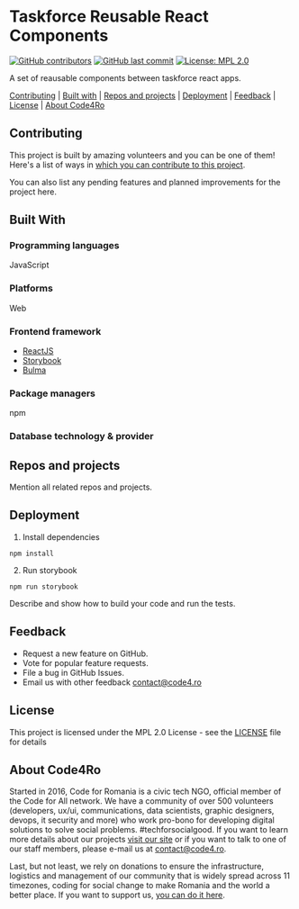 # Taskforce Reusable React Components

[![GitHub contributors](https://img.shields.io/github/contributors/code4romania/taskforce-fe-components.svg?style=for-the-badge)](https://github.com/code4romania/taskforce-fe-components/graphs/contributors) [![GitHub last commit](https://img.shields.io/github/last-commit/code4romania/taskforce-fe-components.svg?style=for-the-badge)](https://github.com/code4romania/taskforce-fe-components/commits/master) [![License: MPL 2.0](https://img.shields.io/badge/license-MPL%202.0-brightgreen.svg?style=for-the-badge)](https://opensource.org/licenses/MPL-2.0)

A set of reausable components between taskforce react apps.

[Contributing](#contributing) | [Built with](#built-with) | [Repos and projects](#repos-and-projects) | [Deployment](#deployment) | [Feedback](#feedback) | [License](#license) | [About Code4Ro](#about-code4ro)

## Contributing

This project is built by amazing volunteers and you can be one of them! Here's a list of ways in [which you can contribute to this project](.github/CONTRIBUTING.md).

You can also list any pending features and planned improvements for the project here.

## Built With

### Programming languages
JavaScript

### Platforms
Web

### Frontend framework
 - [ReactJS](https://reactjs.org/)
 - [Storybook](https://storybook.js.org/)
 - [Bulma](https://bulma.io/)

### Package managers
npm

### Database technology & provider

## Repos and projects

Mention all related repos and projects.

## Deployment

1. Install dependencies
```
npm install
```
2. Run storybook
```
npm run storybook
```


Describe and show how to build your code and run the tests.

## Feedback

* Request a new feature on GitHub.
* Vote for popular feature requests.
* File a bug in GitHub Issues.
* Email us with other feedback contact@code4.ro

## License

This project is licensed under the MPL 2.0 License - see the [LICENSE](LICENSE) file for details

## About Code4Ro

Started in 2016, Code for Romania is a civic tech NGO, official member of the Code for All network. We have a community of over 500 volunteers (developers, ux/ui, communications, data scientists, graphic designers, devops, it security and more) who work pro-bono for developing digital solutions to solve social problems. #techforsocialgood. If you want to learn more details about our projects [visit our site](https://www.code4.ro/en/) or if you want to talk to one of our staff members, please e-mail us at contact@code4.ro.

Last, but not least, we rely on donations to ensure the infrastructure, logistics and management of our community that is widely spread across 11 timezones, coding for social change to make Romania and the world a better place. If you want to support us, [you can do it here](https://code4.ro/en/donate/).
